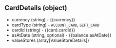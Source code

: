 ## CardDetails (object)
+ currency (string) - {{currency}}
+ cardType (string) - `ACCOUNT_CARD`, `GIFT_CARD`
+ cardId (string) - {{card.cardId}}
+ asAtDate (string, optional) - {{balance.asAtDate}}
+ valueStores (array[ValueStoreDetails]) 

